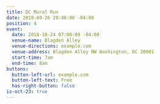 ```yaml
---
title: DC Mural Run
date: 2018-09-26 20:46:00 -04:00
position: 4
event:
  date: 2018-10-24 07:00:00 -04:00
  venue-name: Blagden Alley
  venue-directions: example.com
  venue-address: Blagden Alley NW Washington, DC 20001
  start-time: 7am
  end-time: 8am
buttons:
  button-left-url: example.com
  button-left-text: Free
  has-right-button: false
is-oct-23: true
---
```


